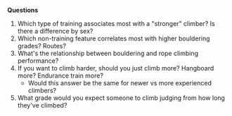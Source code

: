 **Questions**
1. Which type of training associates most with a "stronger" climber? Is there a difference by sex?
2. Which non-training feature correlates most with higher bouldering grades? Routes?
3. What's the relationship between bouldering and rope climbing performance?
4. If you want to climb harder, should you just climb more? Hangboard more? Endurance train more? 
    - Would this answer be the same for newer vs more experienced climbers?
5. What grade would you expect someone to climb judging from how long they've climbed?